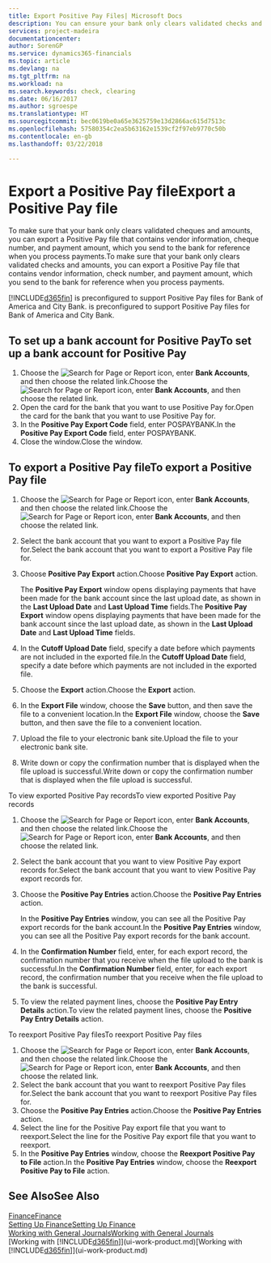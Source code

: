 ```yaml
---
title: Export Positive Pay Files| Microsoft Docs
description: You can ensure your bank only clears validated checks and amounts by exporting a Positive Pay file that contains vendor and payment information.
services: project-madeira
documentationcenter: 
author: SorenGP
ms.service: dynamics365-financials
ms.topic: article
ms.devlang: na
ms.tgt_pltfrm: na
ms.workload: na
ms.search.keywords: check, clearing
ms.date: 06/16/2017
ms.author: sgroespe
ms.translationtype: HT
ms.sourcegitcommit: bec0619be0a65e3625759e13d2866ac615d7513c
ms.openlocfilehash: 57580354c2ea5b63162e1539cf2f97eb9770c50b
ms.contentlocale: en-gb
ms.lasthandoff: 03/22/2018

---
```

# <a name="export-a-positive-pay-file"></a><span data-ttu-id="60d83-103">Export a Positive Pay file</span><span class="sxs-lookup"><span data-stu-id="60d83-103">Export a Positive Pay file</span></span>
<span data-ttu-id="60d83-104">To make sure that your bank only clears validated cheques and amounts, you can export a Positive Pay file that contains vendor information, cheque number, and payment amount, which you send to the bank for reference when you process payments.</span><span class="sxs-lookup"><span data-stu-id="60d83-104">To make sure that your bank only clears validated checks and amounts, you can export a Positive Pay file that contains vendor information, check number, and payment amount, which you send to the bank for reference when you process payments.</span></span>

[!INCLUDE[d365fin](includes/d365fin_md.md)]<span data-ttu-id="60d83-105"> is preconfigured to support Positive Pay files for Bank of America and City Bank.</span><span class="sxs-lookup"><span data-stu-id="60d83-105"> is preconfigured to support Positive Pay files for Bank of America and City Bank.</span></span>

## <a name="to-set-up-a-bank-account-for-positive-pay"></a><span data-ttu-id="60d83-106">To set up a bank account for Positive Pay</span><span class="sxs-lookup"><span data-stu-id="60d83-106">To set up a bank account for Positive Pay</span></span>
1. <span data-ttu-id="60d83-107">Choose the ![Search for Page or Report](media/ui-search/search_small.png "Search for Page or Report icon") icon, enter **Bank Accounts**, and then choose the related link.</span><span class="sxs-lookup"><span data-stu-id="60d83-107">Choose the ![Search for Page or Report](media/ui-search/search_small.png "Search for Page or Report icon") icon, enter **Bank Accounts**, and then choose the related link.</span></span>
2. <span data-ttu-id="60d83-108">Open the card for the bank that you want to use Positive Pay for.</span><span class="sxs-lookup"><span data-stu-id="60d83-108">Open the card for the bank that you want to use Positive Pay for.</span></span>
3. <span data-ttu-id="60d83-109">In the **Positive Pay Export Code** field, enter POSPAYBANK.</span><span class="sxs-lookup"><span data-stu-id="60d83-109">In the **Positive Pay Export Code** field, enter POSPAYBANK.</span></span>
4. <span data-ttu-id="60d83-110">Close the window.</span><span class="sxs-lookup"><span data-stu-id="60d83-110">Close the window.</span></span>

## <a name="to-export-a-positive-pay-file"></a><span data-ttu-id="60d83-111">To export a Positive Pay file</span><span class="sxs-lookup"><span data-stu-id="60d83-111">To export a Positive Pay file</span></span>
1. <span data-ttu-id="60d83-112">Choose the ![Search for Page or Report](media/ui-search/search_small.png "Search for Page or Report icon") icon, enter **Bank Accounts**, and then choose the related link.</span><span class="sxs-lookup"><span data-stu-id="60d83-112">Choose the ![Search for Page or Report](media/ui-search/search_small.png "Search for Page or Report icon") icon, enter **Bank Accounts**, and then choose the related link.</span></span>
2. <span data-ttu-id="60d83-113">Select the bank account that you want to export a Positive Pay file for.</span><span class="sxs-lookup"><span data-stu-id="60d83-113">Select the bank account that you want to export a Positive Pay file for.</span></span>
3. <span data-ttu-id="60d83-114">Choose **Positive Pay Export** action.</span><span class="sxs-lookup"><span data-stu-id="60d83-114">Choose **Positive Pay Export** action.</span></span>

    <span data-ttu-id="60d83-115">The **Positive Pay Export** window opens displaying payments that have been made for the bank account since the last upload date, as shown in the **Last Upload Date** and **Last Upload Time** fields.</span><span class="sxs-lookup"><span data-stu-id="60d83-115">The **Positive Pay Export** window opens displaying payments that have been made for the bank account since the last upload date, as shown in the **Last Upload Date** and **Last Upload Time** fields.</span></span>
4. <span data-ttu-id="60d83-116">In the **Cutoff Upload Date** field, specify a date before which payments are not included in the exported file.</span><span class="sxs-lookup"><span data-stu-id="60d83-116">In the **Cutoff Upload Date** field, specify a date before which payments are not included in the exported file.</span></span>
5. <span data-ttu-id="60d83-117">Choose the **Export** action.</span><span class="sxs-lookup"><span data-stu-id="60d83-117">Choose the **Export** action.</span></span>
6. <span data-ttu-id="60d83-118">In the **Export File** window, choose the **Save** button, and then save the file to a convenient location.</span><span class="sxs-lookup"><span data-stu-id="60d83-118">In the **Export File** window, choose the **Save** button, and then save the file to a convenient location.</span></span>
7. <span data-ttu-id="60d83-119">Upload the file to your electronic bank site.</span><span class="sxs-lookup"><span data-stu-id="60d83-119">Upload the file to your electronic bank site.</span></span>
8. <span data-ttu-id="60d83-120">Write down or copy the confirmation number that is displayed when the file upload is successful.</span><span class="sxs-lookup"><span data-stu-id="60d83-120">Write down or copy the confirmation number that is displayed when the file upload is successful.</span></span>

<span data-ttu-id="60d83-121">To view exported Positive Pay records</span><span class="sxs-lookup"><span data-stu-id="60d83-121">To view exported Positive Pay records</span></span>

1. <span data-ttu-id="60d83-122">Choose the ![Search for Page or Report](media/ui-search/search_small.png "Search for Page or Report icon") icon, enter **Bank Accounts**, and then choose the related link.</span><span class="sxs-lookup"><span data-stu-id="60d83-122">Choose the ![Search for Page or Report](media/ui-search/search_small.png "Search for Page or Report icon") icon, enter **Bank Accounts**, and then choose the related link.</span></span>
2. <span data-ttu-id="60d83-123">Select the bank account that you want to view Positive Pay export records for.</span><span class="sxs-lookup"><span data-stu-id="60d83-123">Select the bank account that you want to view Positive Pay export records for.</span></span>
3. <span data-ttu-id="60d83-124">Choose the **Positive Pay Entries** action.</span><span class="sxs-lookup"><span data-stu-id="60d83-124">Choose the **Positive Pay Entries** action.</span></span>

    <span data-ttu-id="60d83-125">In the **Positive Pay Entries** window, you can see all the Positive Pay export records for the bank account.</span><span class="sxs-lookup"><span data-stu-id="60d83-125">In the **Positive Pay Entries** window, you can see all the Positive Pay export records for the bank account.</span></span>
4. <span data-ttu-id="60d83-126">In the **Confirmation Number** field, enter, for each export record, the confirmation number that you receive when the file upload to the bank is successful.</span><span class="sxs-lookup"><span data-stu-id="60d83-126">In the **Confirmation Number** field, enter, for each export record, the confirmation number that you receive when the file upload to the bank is successful.</span></span>
5. <span data-ttu-id="60d83-127">To view the related payment lines, choose the **Positive Pay Entry Details** action.</span><span class="sxs-lookup"><span data-stu-id="60d83-127">To view the related payment lines, choose the **Positive Pay Entry Details** action.</span></span>

<span data-ttu-id="60d83-128">To reexport Positive Pay files</span><span class="sxs-lookup"><span data-stu-id="60d83-128">To reexport Positive Pay files</span></span>

1. <span data-ttu-id="60d83-129">Choose the ![Search for Page or Report](media/ui-search/search_small.png "Search for Page or Report icon") icon, enter **Bank Accounts**, and then choose the related link.</span><span class="sxs-lookup"><span data-stu-id="60d83-129">Choose the ![Search for Page or Report](media/ui-search/search_small.png "Search for Page or Report icon") icon, enter **Bank Accounts**, and then choose the related link.</span></span>
2. <span data-ttu-id="60d83-130">Select the bank account that you want to reexport Positive Pay files for.</span><span class="sxs-lookup"><span data-stu-id="60d83-130">Select the bank account that you want to reexport Positive Pay files for.</span></span>
3. <span data-ttu-id="60d83-131">Choose the **Positive Pay Entries** action.</span><span class="sxs-lookup"><span data-stu-id="60d83-131">Choose the **Positive Pay Entries** action.</span></span>
4. <span data-ttu-id="60d83-132">Select the line for the Positive Pay export file that you want to reexport.</span><span class="sxs-lookup"><span data-stu-id="60d83-132">Select the line for the Positive Pay export file that you want to reexport.</span></span>
5. <span data-ttu-id="60d83-133">In the **Positive Pay Entries** window, choose the **Reexport Positive Pay to File** action.</span><span class="sxs-lookup"><span data-stu-id="60d83-133">In the **Positive Pay Entries** window, choose the **Reexport Positive Pay to File** action.</span></span>

## <a name="see-also"></a><span data-ttu-id="60d83-134">See Also</span><span class="sxs-lookup"><span data-stu-id="60d83-134">See Also</span></span>
[<span data-ttu-id="60d83-135">Finance</span><span class="sxs-lookup"><span data-stu-id="60d83-135">Finance</span></span>](finance.md)  
[<span data-ttu-id="60d83-136">Setting Up Finance</span><span class="sxs-lookup"><span data-stu-id="60d83-136">Setting Up Finance</span></span>](finance-setup-finance.md)  
[<span data-ttu-id="60d83-137">Working with General Journals</span><span class="sxs-lookup"><span data-stu-id="60d83-137">Working with General Journals</span></span>](ui-work-general-journals.md)  
<span data-ttu-id="60d83-138">[Working with [!INCLUDE[d365fin](includes/d365fin_md.md)]](ui-work-product.md)</span><span class="sxs-lookup"><span data-stu-id="60d83-138">[Working with [!INCLUDE[d365fin](includes/d365fin_md.md)]](ui-work-product.md)</span></span>


